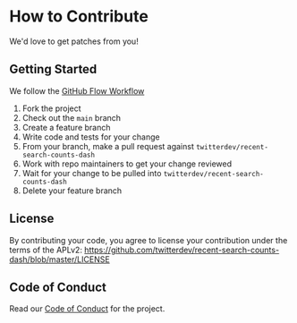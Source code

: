 # How to Contribute

We'd love to get patches from you!

## Getting Started

We follow the [GitHub Flow Workflow](https://guides.github.com/introduction/flow/)

1. Fork the project
1. Check out the `main` branch
1. Create a feature branch
1. Write code and tests for your change
1. From your branch, make a pull request against `twitterdev/recent-search-counts-dash`
1. Work with repo maintainers to get your change reviewed
1. Wait for your change to be pulled into `twitterdev/recent-search-counts-dash`
1. Delete your feature branch

## License

By contributing your code, you agree to license your contribution under the
terms of the APLv2: https://github.com/twitterdev/recent-search-counts-dash/blob/master/LICENSE

## Code of Conduct

Read our [Code of Conduct](CODE_OF_CONDUCT.md) for the project.
